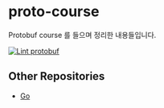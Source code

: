# proto-course

Protobuf course 를 들으며 정리한 내용들입니다.

[![Lint protobuf](https://github.com/gain620/proto-course/actions/workflows/lint.yaml/badge.svg)](https://github.com/gain620/proto-course/actions/workflows/lint.yaml)

## Other Repositories

- [Go](https://github.com/gain620/proto-go-course)
